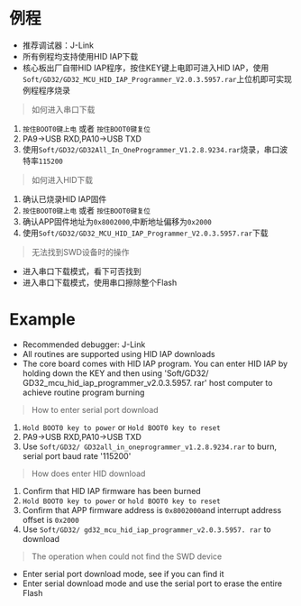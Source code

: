 # 例程
* 推荐调试器：J-Link
* 所有例程均支持使用HID IAP下载
* 核心板出厂自带HID IAP程序，按住KEY键上电即可进入HID IAP，使用`Soft/GD32/GD32_MCU_HID_IAP_Programmer_V2.0.3.5957.rar`上位机即可实现例程程序烧录

> 如何进入串口下载
1. `按住BOOT0键上电` 或者 `按住BOOT0键复位`
2. PA9->USB RXD,PA10->USB TXD
3. 使用`Soft/GD32/GD32All_In_OneProgrammer_V1.2.8.9234.rar`烧录，串口波特率`115200`

> 如何进入HID下载
1. 确认已烧录HID IAP固件
2. `按住BOOT0键上电` 或者 `按住BOOT0键复位`
3. 确认APP固件地址为`0x8002000`,中断地址偏移为`0x2000`
4. 使用`Soft/GD32/GD32_MCU_HID_IAP_Programmer_V2.0.3.5957.rar`下载

> 无法找到SWD设备时的操作
* 进入串口下载模式，看下可否找到
* 进入串口下载模式，使用串口擦除整个Flash

# Example
* Recommended debugger: J-Link
* All routines are supported using HID IAP downloads
* The core board comes with HID IAP program. You can enter HID IAP by holding down the KEY and then using 'Soft/GD32/ GD32_mcu_hid_iap_programmer_v2.0.3.5957. rar' host computer to achieve routine program burning

> How to enter serial port download
1. `Hold BOOT0 key to power` or `Hold BOOT0 key to reset`
2. PA9->USB RXD,PA10->USB TXD
3. Use `Soft/GD32/ GD32all_in_oneprogrammer_v1.2.8.9234.rar` to burn, serial port baud rate '115200'

> How does enter HID download
1. Confirm that HID IAP firmware has been burned
2. `Hold BOOT0 key to power` or `hold BOOT0 key to reset`
3. Confirm that APP firmware address is `0x8002000`and interrupt address offset is `0x2000`
4. Use `Soft/GD32/ gd32_mcu_hid_iap_programmer_v2.0.3.5957. rar` to download

> The operation when could not find the SWD device
* Enter serial port download mode, see if you can find it
* Enter serial download mode and use the serial port to erase the entire Flash
